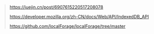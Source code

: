 > https://juejin.cn/post/6907615220517208078
>
> https://developer.mozilla.org/zh-CN/docs/Web/API/IndexedDB_API
>
> https://github.com/localForage/localForage/tree/master

